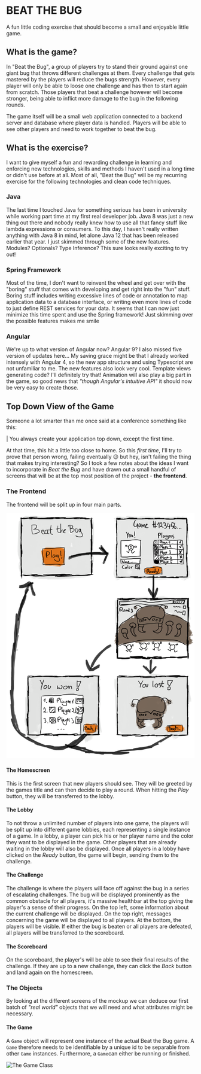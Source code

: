 # BEAT THE BUG
A fun little coding exercise that should become a small and enjoyable little game.

## What is the game?
In "Beat the Bug", a group of players try to stand their ground against one giant bug that throws different challenges at them. Every challenge that gets mastered by the players will reduce the bugs strength. However, every player will only be able to loose one challenge and has then to start again from scratch. Those players that beat a challenge however will become stronger, being able to inflict more damage to the bug in the following rounds.

The game itself will be a small web application connected to a backend server and database where player data is handled. Players will be able to see other players and need to work together to beat the bug.

## What is the exercise?
I want to give myself a fun and rewarding challenge in learning and enforcing new technologies, skills and methods I haven't used in a long time or didn't use before at all. Most of all, "Beat the Bug" will be my recurring exercise for the following technologies and clean code techniques.

### Java
The last time I touched Java for something serious has been in university while working part time at my first real developer job. Java 8 was just a new thing out there and nobody really knew how to use all that fancy stuff like lambda expressions or consumers. To this day, I haven't really written anything with Java 8 in mind, let alone Java 12 that has been released earlier that year. I just skimmed through some of the new features. Modules? Optionals? Type Inference? This sure looks really exciting to try out!

### Spring Framework
Most of the time, I don't want to reinvent the wheel and get over with the "boring" stuff that comes with developing and get right into the "fun" stuff. Boring stuff includes writing excessive lines of code or annotation to map application data to a database interface, or writing even more lines of code to just define REST services for your data. It seems that I can now just minimize this time spent and use the Spring framework! Just skimming over the possible features makes me smile 

### Angular
We're up to what version of Angular now? Angular 9? I also missed five version of updates here... My saving grace might be that I already worked intensely with Angular 4, so the new app structure and using Typescript are not unfamiliar to me. The new features also look very cool. Template views generating code? I'll definitely try that! Animation will also play a big part in the game, so good news that *"though Angular's intuitive API"* it should now be very easy to create those.

## Top Down View of the Game
Someone a lot smarter than me once said at a conference something like this:

| You always create your application top down, except the first time.

At that time, this hit a little too close to home. So this *first time*, I'll try to prove that person wrong, failing eventually 😉 but hey, isn't failing the thing that makes trying interesting? So I took a few notes about the ideas I want to incorporate in *Beat the Bug* and have drawn out a small handful of screens that will be at the top most position of the project - **the frontend**.

### The Frontend
The frontend will be split up in four main parts.

![The simple frontend](./resources/images/frontend_mockup.png)

#### The Homescreen
This is the first screen that new players should see. They will be greeted by the games title and can then decide to play a round. When hitting the *Play* button, they will be transferred to the lobby.

#### The Lobby
To not throw a unlimited number of players into one game, the players will be split up into different game lobbies, each representing a single instance of a game. In a lobby, a player can pick his or her player name and the color they want to be displayed in the game. Other players that are already waiting in the lobby will also be displayed. Once all players in a lobby have clicked on the *Ready* button, the game will begin, sending them to the challenge.

#### The Challenge
The challenge is where the players will face off against the bug in a series of escalating challenges. The bug will be displayed prominently as the common obstacle for all players, it's massive healthbar at the top giving the player's a sense of their progress. On the top left, some information about the current challenge will be displayed. On the top right, messages concerning the game will be displayed to all players. At the bottom, the players will be visible. If either the bug is beaten or all players are defeated, all players will be transferred to the scoreboard.

#### The Scoreboard
On the scoreboard, the player's will be able to see their final results of the challenge. If they are up to a new challenge, they can click the *Back* button and land again on the homescreen.

### The Objects
By looking at the different screens of the mockup we can deduce our first batch of *"real world"* objects that we will need and what attributes might be necessary.

#### The Game
A `Game` object will represent one instance of the actual Beat the Bug game. A `Game` therefore needs to be identifiable by a unique id to be separable from other `Game` instances. Furthermore, a `Game`can either be running or finished.

![The Game Class](http://www.plantuml.com/plantuml/proxy?cache=no&src=https://raw.https://github.com/daedal-knickerbockers/code_exercises/resources/diagrams/Game.puml)